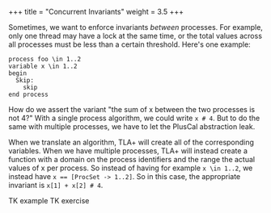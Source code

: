 +++
title = "Concurrent Invariants"
weight = 3.5
+++

Sometimes, we want to enforce invariants _between_ processes. For example, only one thread may have a lock at the same time, or the total values across all processes must be less than a certain threshold. Here's one example:

``` tla
process foo \in 1..2
variable x \in 1..2
begin
  Skip:
    skip
end process
```

How do we assert the variant "the sum of x between the two processes is not 4?" With a single process algorithm, we could write `x # 4`. But to do the same with multiple processes, we have to let the PlusCal abstraction leak.

When we translate an algorithm, TLA+ will create all of the corresponding variables. When we have multiple processes, TLA+ will instead create a function with a domain on the process identifiers and the range the actual values of x per process. So instead of having for example `x \in 1..2`, we instead have `x == [ProcSet -> 1..2]`. So in this case, the appropriate invariant is `x[1] + x[2] # 4`.

TK example
TK exercise
